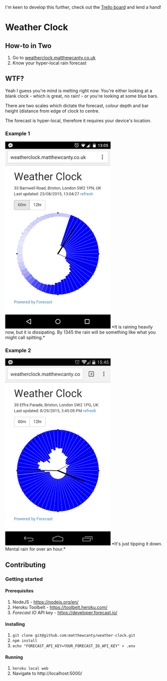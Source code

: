 I'm keen to develop this further, check out the [Trello board](https://trello.com/b/UUUBvkE2/weather-clock) and lend a hand!

# Weather Clock
## How-to in Two
1. Go to [weatherclock.matthewcanty.co.uk](http://weatherclock.matthewcanty.co.uk/ "http://weatherclock.matthewcanty.co.uk/") 
2. Know your hyper-local rain forecast

## WTF?
Yeah I guess you're mind is melting right now. You're either looking at a blank clock - which is great, no rain! - or you're looking at some blue bars.

There are two scales which dictate the forecast, colour depth and bar height (distance from edge of clock to centre.

The forecast is hyper-local, therefore it requires your device's location.

### Example 1
<img src=example1.jpg height=600 />
*It is raining heavily now, but it is dissipating. By 1345 the rain will be something like what you might call spitting.*

### Example 2
<img src=example2.jpg height=600 />
*It's just tipping it down. Mental rain for over an hour.*

## Contributing
### Getting started
#### Prerequisites
1. NodeJS - https://nodejs.org/en/
2. Heroku Toolbelt - https://toolbelt.heroku.com/
3. _Forecast IO_ API key - https://developer.forecast.io/

#### Installing
1. `git clone git@github.com:matthewcanty/weather-clock.git`
2. `npm install`
3. `echo "FORECAST_API_KEY=YOUR_FORECAST_IO_API_KEY" > .env`

#### Running
1. `heroku local web`
2. Navigate to http://localhost:5000/